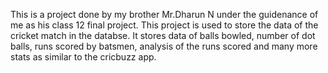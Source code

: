 This is a project done by my brother Mr.Dharun N under the guidenance of me as his class 12 final project. This project is used to store the data of the cricket match in the databse. It stores data of balls bowled, number of dot balls, runs scored by batsmen, analysis of the runs scored and many more stats as similar to the cricbuzz app.
